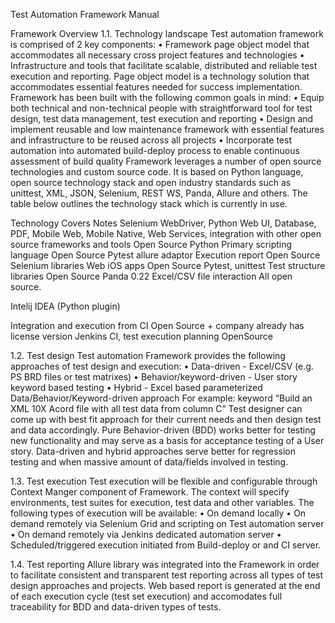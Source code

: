 




Test Automation Framework Manual







Framework Overview
1.1.	Technology landscape
Test automation framework is comprised of 2 key components:
•	Framework page object model that accommodates all necessary cross project features and technologies
•	Infrastructure and tools that facilitate scalable, distributed and reliable test execution and reporting.
Page object model is a technology solution that accommodates essential features needed for success implementation. Framework has been built with the following common goals in mind:
•	Equip both technical and non-technical people with straightforward tool for test design, test data management, test execution and reporting
•	Design and implement reusable and low maintenance framework with essential features and infrastructure to be reused across all projects
•	Incorporate test automation into automated build-deploy process to enable continuous assessment of build quality
Framework leverages a number of open source technologies and custom source code. 
It is based on Python language, open source technology stack and open industry standards such as unittest, XML, JSON, Selenium, REST WS, Panda, Allure and others. The table below outlines the technology stack which is currently in use.

Technology
Covers
Notes
Selenium WebDriver, Python
Web UI, Database, PDF, Mobile Web, Mobile Native, Web Services, integration with other open source frameworks and tools
Open Source
Python
Primary scripting language
Open Source
Pytest allure adaptor
Execution report
Open Source
Selenium libraries
Web iOS apps
Open Source
Pytest, unittest
Test structure libraries
Open Source
Panda 0.22
Excel/CSV file interaction
All open source.

Intelij IDEA (Python plugin)


Integration and execution from CI
Open Source + company already has license version
Jenkins
CI, test execution planning
OpenSource

1.2.	Test design
Test automation Framework provides the following approaches of test design and execution:
•	Data-driven - Excel/CSV (e.g. PS BRD files or test matrixes)
•	Behavior/keyword-driven - User story keyword based testing
•	Hybrid - Excel based parameterized Data/Behavior/Keyword-driven approach
For example: keyword “Build an XML 10X Acord file with all test data from column C”
Test designer can come up with best fit approach for their current needs and then design test and data accordingly. Pure Behavior-driven (BDD) works better for testing new functionality and may serve as a basis for acceptance testing of a User story. Data-driven and hybrid approaches serve better for regression testing and when massive amount of data/fields involved in testing.

1.3.	Test execution 
Test execution will be flexible and configurable through Context Manger component of Framework. The context will specify environments, test suites for execution, test data and other variables. The following types of execution will be available:
•	On demand locally
•	On demand remotely via Selenium Grid and scripting on Test automation server
•	On demand remotely via Jenkins dedicated automation server
•	Scheduled/triggered execution initiated from Build-deploy or and CI server.

1.4.	Test reporting
Allure library was integrated into the Framework in order to facilitate consistent and transparent test reporting across all types of test design approaches and projects.
Web based report is generated at the end of each execution cycle (test set execution) and accomodates full traceability for BDD and data-driven types of tests.


